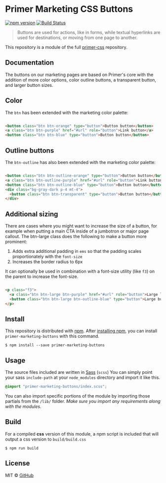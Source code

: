 # Primer Marketing CSS Buttons

[![npm version](http://img.shields.io/npm/v/primer-marketing-buttons.svg)](https://www.npmjs.org/package/primer-marketing-buttons)
[![Build Status](https://travis-ci.org/primer/primer-css.svg?branch=master)](https://travis-ci.org/primer/primer-css)

> Buttons are used for actions, like in forms, while textual hyperlinks are used for destinations, or moving from one page to another.

This repository is a module of the full [primer-css][primer] repository.

## Documentation

<!-- %docs
title: Marketing Buttons
status: New Release
-->

The buttons on our marketing pages are based on Primer's core with the addition of more color options, color outline buttons, a transparent button, and larger button sizes.


## Color

The `btn` has been extended with the marketing color palette:

```html

<button class="btn btn-orange" type="button">Button button</button>
<a class="btn btn-purple" href="#url" role="button">Link button</a>
<button class="btn btn-blue" type="button">Button button</button>

```

## Outline buttons

The `btn-outline` has also been extended with the marketing color palette:

```html

<button class="btn btn-outline-orange" type="button">Button button</button>
<a class="btn btn-outline-purple" href="#url" role="button">Link button</a>
<button class="btn btn-outline-blue" type="button">Button button</button>
<div class="bg-gray-dark p-4 mt-4">
  <button class="btn btn-transparent" type="button">Button button</button>
</div>

```

## Additional sizing
There are cases where you might want to increase the size of a button, for example when putting a main CTA inside of a jumbotron or major page callout. The btn-large class does the following to make a button more prominent:

1. Adds extra additional padding in `ems` so that the padding scales proportionately with the `font-size`
2. Increases the border radius to 6px

It can optionally be used in combination with a font-size utility (like `f3`) on the parent to increase the font-size.

```html

<p class="f3">
  <a class="btn btn-large btn-purple" href="#url" role="button">Large link button</a>
  <button class="btn btn-large btn-outline-blue" type="button">Large button button</button>
</p>

```

<!-- %enddocs -->

## Install

This repository is distributed with [npm][npm]. After [installing npm][install-npm], you can install `primer-marketing-buttons` with this command.

```
$ npm install --save primer-marketing-buttons
```

## Usage

The source files included are written in [Sass][sass] (`scss`) You can simply point your sass `include-path` at your `node_modules` directory and import it like this.

```scss
@import "primer-marketing-buttons/index.scss";
```

You can also import specific portions of the module by importing those partials from the `/lib/` folder. _Make sure you import any requirements along with the modules._

## Build

For a compiled **css** version of this module, a npm script is included that will output a css version to `build/build.css`

```
$ npm run build
```

## License

MIT &copy; [GitHub](https://github.com/)

[primer]: https://github.com/primer/primer
[primer-support]: https://github.com/primer/primer-support
[support]: https://github.com/primer/primer-support
[docs]: http://primercss.io/
[npm]: https://www.npmjs.com/
[install-npm]: https://docs.npmjs.com/getting-started/installing-node
[sass]: http://sass-lang.com/
